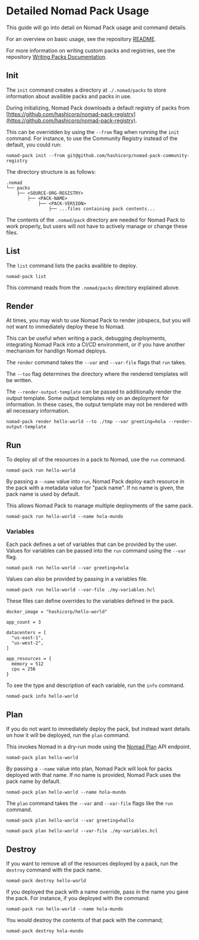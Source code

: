 # Detailed Nomad Pack Usage

This guide will go into detail on Nomad Pack usage and command details.

For an overview on basic usage, see the repository [README](../README.md).

For more information on writing custom packs and registries, see the repository [Writing Packs Documentation](./writing-packs.md).

## Init

The `init` command creates a directory at `./.nomad/packs` to store information about availible packs and packs in use.

During initializing, Nomad Pack downloads a default registry of packs from [https://github.com/hashicorp/nomad-pack-registry](https://github.com/hashicorp/nomad-pack-registry).

This can be overridden by using the `--from` flag when running the `init` command. For instance, to use the Community Registry instead of the default, you could run:

```
nomad-pack init --from git@github.com/hashicorp/nomad-pack-community-registry
```

The directory structure is as follows:

```
.nomad
└── packs
    ├── <SOURCE-ORG-REGISTRY>
        ├── <PACK-NAME>
            ├── <PACK-VERSION>
                ├── ...files containing pack contents...
```

The contents of the `.nomad/pack` directory are needed for Nomad Pack to work properly, but users will not have to actively manage or change these files.

## List

The `list` command lists the packs availible to deploy.

```
nomad-pack list
```

This command reads from the `.nomad/packs` directory explained above.

## Render

At times, you may wish to use Nomad Pack to render jobspecs, but you will not want to immediately deploy these to Nomad.

This can be useful when writing a pack, debugging deployments, integrating Nomad Pack into a CI/CD environment, or if you have another mechanism for handlign Nomad deploys.

The `render` command takes the `--var` and `--var-file` flags that `run` takes.

The `--too` flag determines the directory where the rendered templates will be written.

The `--render-output-template` can be passed to additionally render the output template. Some output templates rely on an deployment for information. In these cases, the output template may not be rendered with all necessary information.

```
nomad-pack render hello-world --to ./tmp --var greeting=hola --render-output-template
```

## Run

To deploy all of the resources in a pack to Nomad, use the `run` command.

```
nomad-pack run hello-world
```

By passing a `--name` value into `run`, Nomad Pack deploy each resource in the pack with a metadata value for "pack name". If no name is given, the pack name is used by default.

This allows Nomad Pack to manage multiple deployments of the same pack.

```
nomad-pack run hello-world --name hola-mundo
```

### Variables

Each pack defines a set of variables that can be provided by the user. Values for variables can be passed into the `run` command using the `--var` flag.

```
nomad-pack run hello-world --var greeting=hola
```

Values can also be provided by passing in a variables file.

```
nomad-pack run hello-world --var-file ./my-variables.hcl
```

These files can define overrides to the variables defined in the pack.

```
docker_image = "hashicorp/hello-world"

app_count = 3

datacenters = [
  "us-east-1",
  "us-west-2",
]

app_resources = {
  memory = 512
  cpu = 256
}
```

To see the type and description of each variable, run the `info` command.

```
nomad-pack info hello-world
```

## Plan

If you do not want to immediately deploy the pack, but instead want details on how it will be deployed, run the `plan` command.

This invokes Nomad in a dry-run mode using the [Nomad Plan](https://www.nomadproject.io/api-docs/jobs#create-job-plan) API endpoint.

```
nomad-pack plan hello-world
```

By passing a `--name` value into plan, Nomad Pack will look for packs deployed with that name. If no name is provided, Nomad Pack uses the pack name by default.

```
nomad-pack plan hello-world --name hola-mundo
```

The `plan` command takes the `--var` and `--var-file` flags like the `run` command.

```
nomad-pack plan hello-world --var greeting=hallo
```

```
nomad-pack plan hello-world --var-file ./my-variables.hcl
```

## Destroy

If you want to remove all of the resources deployed by a pack, run the `destroy` command with the pack name.

```
nomad-pack destroy hello-world
```

If you deployed the pack with a name override, pass in the name you gave the pack. For instance, if you deployed with the command:

```
nomad-pack run hello-world --name hola-mundo
```

You would destroy the contents of that pack with the command;

```
nomad-pack destroy hola-mundo
```
